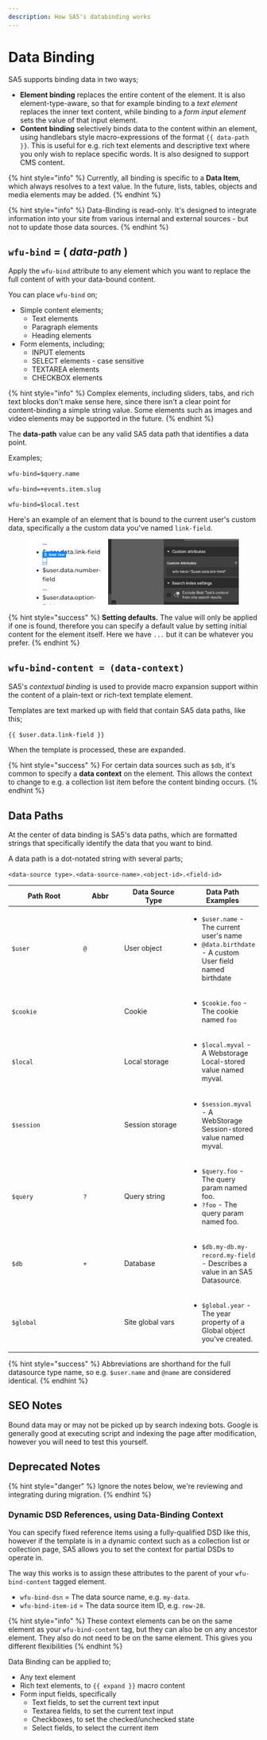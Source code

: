 ```yaml
---
description: How SA5's databinding works
---
```


# Data Binding

SA5 supports binding data in two ways;&#x20;

* **Element binding** replaces the entire content of the element. It is also element-type-aware, so that for example binding to a _text element_ replaces the inner text content, while binding to a _form input element_ sets the value of that input element.&#x20;
* **Content binding** selectively binds data to the content within an element, using handlebars style macro-expressions of the format `{{ data-path }}`. This is useful for e.g. rich text elements and descriptive text where you only wish to replace specific words. It is also designed to support CMS content.   &#x20;

{% hint style="info" %}
Currently, all binding is specific to a **Data Item**, which always resolves to a text value. In the future, lists, tables, objects and media elements may be added. &#x20;
{% endhint %}

{% hint style="info" %}
Data-Binding is read-only. It's designed to integrate information into your site from various internal and external sources - but not to update those data sources.
{% endhint %}

## `wfu-bind` = ( _data-path_ )

Apply the `wfu-bind` attribute to any element which you want to replace the full content of with your data-bound content.&#x20;

You can place `wfu-bind` on;

* Simple content elements;
  * Text elements&#x20;
  * Paragraph elements
  * Heading elements&#x20;
* Form elements, including;
  * INPUT elements
  * SELECT elements - case sensitive&#x20;
  * TEXTAREA elements
  * CHECKBOX elements

{% hint style="info" %}
Complex elements, including sliders, tabs, and rich text blocks don't make sense here, since there isn't a clear point for content-binding a simple string value. Some elements such as images and video elements may be supported in the future.&#x20;
{% endhint %}

The **data-path** value can be any valid SA5 data path that identifies a data point.&#x20;

Examples;

`wfu-bind=$query.name`

`wfu-bind=+events.item.slug`

`wfu-bind=$local.test`

Here's an example of an element that is bound to the current user's custom data, specifically a the custom data you've named `link-field`.&#x20;

<figure><img src="../../.gitbook/assets/image (20).png" alt=""><figcaption></figcaption></figure>

{% hint style="success" %}
**Setting defaults.** The value will only be applied if one is found, therefore you can specify a default value by setting initial content for the element itself. Here we have `...` but it can be whatever you prefer.
{% endhint %}

## `wfu-bind-content = (data-context)`

SA5's _contextual binding_ is used to provide macro expansion support within the content of a plain-text or rich-text template element.

Templates are text marked up with field that contain SA5 data paths, like this;&#x20;

`{{ $user.data.link-field }}`

When the template is processed, these are expanded.&#x20;

{% hint style="success" %}
For certain data sources such as `$db`, it's common to specify a **data context** on the element. This allows the context to change to e.g. a collection list item before the content binding occurs.&#x20;
{% endhint %}

## Data Paths

At the center of data binding is SA5's data paths, which are formatted strings that specifically identify the data that you want to bind.&#x20;

A data path is a dot-notated string with several parts;

`<data-source type>.<data-source-name>.<object-id>.<field-id>`

<table><thead><tr><th width="196.33333333333331">Path Root</th><th width="100">Abbr</th><th width="170">Data Source Type</th><th>Data Path Examples</th></tr></thead><tbody><tr><td><code>$user</code></td><td><code>@</code></td><td>User object</td><td><ul><li><code>$user.name</code> - The current user's name</li><li><code>@data.birthdate</code> - A custom User field named birthdate</li></ul></td></tr><tr><td><code>$cookie</code></td><td></td><td>Cookie</td><td><ul><li><code>$cookie.foo</code> - The cookie named <code>foo</code></li></ul></td></tr><tr><td><code>$local</code></td><td></td><td>Local storage</td><td><ul><li><code>$local.myval</code> - A Webstorage Local-stored value named myval.</li></ul></td></tr><tr><td><code>$session</code></td><td></td><td>Session storage</td><td><ul><li><code>$session.myval</code> - A WebStorage Session-stored value named myval.</li></ul></td></tr><tr><td><code>$query</code></td><td><code>?</code></td><td>Query string </td><td><ul><li><code>$query.foo</code> - The query param named foo.</li><li><code>?foo</code> - The query param named foo.</li></ul></td></tr><tr><td><code>$db</code></td><td><code>+</code></td><td>Database</td><td><ul><li><code>$db.my-db.my-record.my-field</code> - Describes a value in an SA5 Datasource. </li></ul></td></tr><tr><td><code>$global</code></td><td></td><td>Site global vars</td><td><ul><li><code>$global.year</code> - The year property of a Global object you've created.</li></ul></td></tr></tbody></table>

{% hint style="success" %}
Abbreviations are shorthand for the full datasource type name, so e.g. `$user.name` and `@name` are considered identical.&#x20;
{% endhint %}

## SEO Notes

Bound data may or may not be picked up by search indexing bots. Google is generally good at executing script and indexing the page after modification, however you will need to test this yourself. &#x20;

## Deprecated Notes

{% hint style="danger" %}
Ignore the notes below, we're reviewing and integrating during migration.
{% endhint %}

### Dynamic DSD References, using Data-Binding Context

You can specify fixed reference items using a fully-qualified DSD like this, however if the template is in a dynamic context such as a collection list or collection page, SA5 allows you to set the context for partial DSDs to operate in.&#x20;

The way this works is to assign these attributes to the parent of your `wfu-bind-content` tagged element.

* `wfu-bind-dsn` = The data source name, e.g. `my-data`.&#x20;
* `wfu-bind-item-id` = The data source item ID, e.g. `row-28`.&#x20;

{% hint style="info" %}
These context elements can be on the same element as your `wfu-bind-content` tag, but they can also be on any ancestor element. They also do not need to be on the same element. This gives you different flexibilities&#x20;
{% endhint %}











Data Binding can be applied to;

* Any text element&#x20;
* Rich text elements, to `{{ expand }}` macro content&#x20;
* Form input fields, specifically
  * Text fields, to set the current text input
  * Textarea fields, to set the current text input
  * Checkboxes, to set the checked/unchecked state
  * Select fields, to select the current item&#x20;



